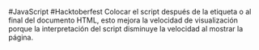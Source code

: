 #JavaScript #Hacktoberfest
Colocar el script después de la etiqueta <body> o al final del documento HTML, esto mejora la velocidad de visualización porque la interpretación del script disminuye la velocidad al mostrar la página.
